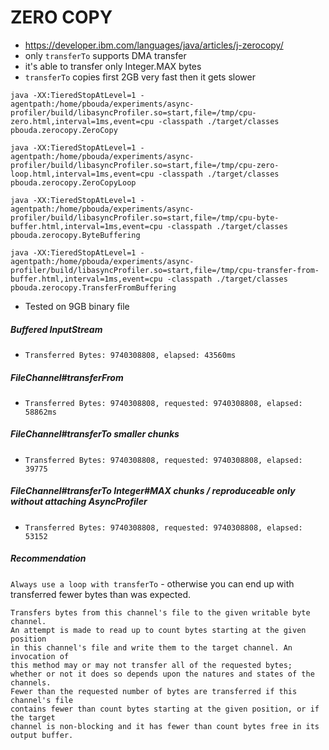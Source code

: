 # ZERO COPY

- https://developer.ibm.com/languages/java/articles/j-zerocopy/
- only `transferTo` supports DMA transfer
- it's able to transfer only Integer.MAX bytes
- `transferTo` copies first 2GB very fast then it gets slower

```
java -XX:TieredStopAtLevel=1 -agentpath:/home/pbouda/experiments/async-profiler/build/libasyncProfiler.so=start,file=/tmp/cpu-zero.html,interval=1ms,event=cpu -classpath ./target/classes pbouda.zerocopy.ZeroCopy

java -XX:TieredStopAtLevel=1 -agentpath:/home/pbouda/experiments/async-profiler/build/libasyncProfiler.so=start,file=/tmp/cpu-zero-loop.html,interval=1ms,event=cpu -classpath ./target/classes pbouda.zerocopy.ZeroCopyLoop

java -XX:TieredStopAtLevel=1 -agentpath:/home/pbouda/experiments/async-profiler/build/libasyncProfiler.so=start,file=/tmp/cpu-byte-buffer.html,interval=1ms,event=cpu -classpath ./target/classes pbouda.zerocopy.ByteBuffering

java -XX:TieredStopAtLevel=1 -agentpath:/home/pbouda/experiments/async-profiler/build/libasyncProfiler.so=start,file=/tmp/cpu-transfer-from-buffer.html,interval=1ms,event=cpu -classpath ./target/classes pbouda.zerocopy.TransferFromBuffering
```

- Tested on 9GB binary file

##### Buffered InputStream

- `Transferred Bytes: 9740308808, elapsed: 43560ms`

##### FileChannel#transferFrom

- `Transferred Bytes: 9740308808, requested: 9740308808, elapsed: 58862ms`

##### FileChannel#transferTo smaller chunks

- `Transferred Bytes: 9740308808, requested: 9740308808, elapsed: 39775`

##### FileChannel#transferTo Integer#MAX chunks / reproduceable only without attaching AsyncProfiler 

- `Transferred Bytes: 9740308808, requested: 9740308808, elapsed: 53152`

##### Recommendation

`Always use a loop with transferTo` - otherwise you can end up with
transferred fewer bytes than was expected.

```
Transfers bytes from this channel's file to the given writable byte channel.
An attempt is made to read up to count bytes starting at the given position 
in this channel's file and write them to the target channel. An invocation of 
this method may or may not transfer all of the requested bytes; 
whether or not it does so depends upon the natures and states of the channels. 
Fewer than the requested number of bytes are transferred if this channel's file 
contains fewer than count bytes starting at the given position, or if the target 
channel is non-blocking and it has fewer than count bytes free in its output buffer.
```